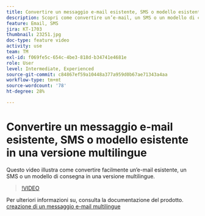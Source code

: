 ```yaml
---
title: Convertire un messaggio e-mail esistente, SMS o modello esistente in una versione multilingue
description: Scopri come convertire un’e-mail, un SMS o un modello di consegna esistente in una versione multilingue.
feature: Email, SMS
jira: KT-1703
thumbnail: 23251.jpg
doc-type: feature video
activity: use
team: TM
exl-id: f069fe5c-654c-4be3-818d-b34741e4681e
role: User
level: Intermediate, Experienced
source-git-commit: c84867ef59a10448a377a959d0b67ae71343a4aa
workflow-type: tm+mt
source-wordcount: '78'
ht-degree: 28%

---
```


# Convertire un messaggio e-mail esistente, SMS o modello esistente in una versione multilingue

Questo video illustra come convertire facilmente un’e-mail esistente, un SMS o un modello di consegna in una versione multilingue.

>[!VIDEO](https://video.tv.adobe.com/v/23251?quality=12&learn=on)

Per ulteriori informazioni su, consulta la documentazione del prodotto. [creazione di un messaggio e-mail multilingue](https://experienceleague.adobe.com/docs/campaign-standard/using/communication-channels/email-messages/creating-a-multilingual-email.html?lang=en)

